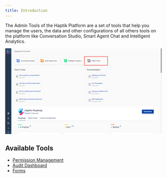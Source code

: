 ```yaml
---
title: Introduction
---
```


The Admin Tools of the Haptik Platform are a set of tools that help you manage the users, the data and other configurations of all others tools on the platform like Conversation Studio, Smart Agent Chat and Intelligent Analytics.

![Admin Tools](assets/admintoolshomescreen.png)

## Available Tools

* [Permission Management](https://docs.haptik.ai/admin-tools/permission-management)
* [Audit Dashboard](https://docs.haptik.ai/admin-tools/audit-dashboard)
* [Forms](https://docs.haptik.ai/bot-builder/basic/forms#docsNav)
